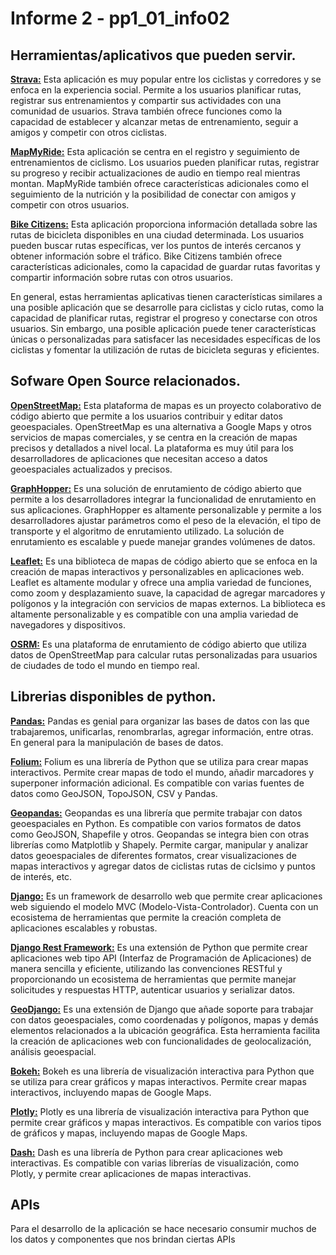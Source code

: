 # Informe 2 - pp1_01_info02


## Herramientas/aplicativos que pueden servir.

**[Strava:](https://www.strava.com/?hl=es-ES)** Esta aplicación es muy popular entre los ciclistas y corredores y se enfoca en la experiencia social. Permite a los usuarios planificar rutas, registrar sus entrenamientos y compartir sus actividades con una comunidad de usuarios. Strava también ofrece funciones como la capacidad de establecer y alcanzar metas de entrenamiento, seguir a amigos y competir con otros ciclistas.

**[MapMyRide:](https://www.mapmyride.com/)** Esta aplicación se centra en el registro y seguimiento de entrenamientos de ciclismo. Los usuarios pueden planificar rutas, registrar su progreso y recibir actualizaciones de audio en tiempo real mientras montan. MapMyRide también ofrece características adicionales como el seguimiento de la nutrición y la posibilidad de conectar con amigos y competir con otros usuarios.

**[Bike Citizens:](https://www.bikecitizens.net/)** Esta aplicación proporciona información detallada sobre las rutas de bicicleta disponibles en una ciudad determinada. Los usuarios pueden buscar rutas específicas, ver los puntos de interés cercanos y obtener información sobre el tráfico. Bike Citizens también ofrece características adicionales, como la capacidad de guardar rutas favoritas y compartir información sobre rutas con otros usuarios.

En general, estas herramientas aplicativas tienen características similares a una posible aplicación que se desarrolle para ciclistas y ciclo rutas, como la capacidad de planificar rutas, registrar el progreso y conectarse con otros usuarios. Sin embargo, una posible aplicación puede tener características únicas o personalizadas para satisfacer las necesidades específicas de los ciclistas y fomentar la utilización de rutas de bicicleta seguras y eficientes.


## Sofware Open Source relacionados.

**[OpenStreetMap:](https://www.openstreetmap.org/#map=6/4.632/-74.299)** Esta plataforma de mapas es un proyecto colaborativo de código abierto que permite a los usuarios contribuir y editar datos geoespaciales. OpenStreetMap es una alternativa a Google Maps y otros servicios de mapas comerciales, y se centra en la creación de mapas precisos y detallados a nivel local. La plataforma es muy útil para los desarrolladores de aplicaciones que necesitan acceso a datos geoespaciales actualizados y precisos.

**[GraphHopper:](https://www.graphhopper.com/)** Es una solución de enrutamiento de código abierto que permite a los desarrolladores integrar la funcionalidad de enrutamiento en sus aplicaciones. GraphHopper es altamente personalizable y permite a los desarrolladores ajustar parámetros como el peso de la elevación, el tipo de transporte y el algoritmo de enrutamiento utilizado. La solución de enrutamiento es escalable y puede manejar grandes volúmenes de datos.

**[Leaflet:](https://leafletjs.com/)** Es una biblioteca de mapas de código abierto que se enfoca en la creación de mapas interactivos y personalizables en aplicaciones web. Leaflet es altamente modular y ofrece una amplia variedad de funciones, como zoom y desplazamiento suave, la capacidad de agregar marcadores y polígonos y la integración con servicios de mapas externos. La biblioteca es altamente personalizable y es compatible con una amplia variedad de navegadores y dispositivos.

**[OSRM:](https://project-osrm.org/)** Es una plataforma de enrutamiento de código abierto que utiliza datos de OpenStreetMap para calcular rutas personalizadas para usuarios de ciudades de todo el mundo en tiempo real.


## Librerias disponibles de python.

**[Pandas:](https://pandas.pydata.org/docs/)** Pandas es genial para organizar las bases de datos con las que trabajaremos, unificarlas, renombrarlas, agregar información, entre otras. En general para la manipulación de bases de datos.

**[Folium:](https://python-visualization.github.io/folium/)** Folium es una librería de Python que se utiliza para crear mapas interactivos. Permite crear mapas de todo el mundo, añadir marcadores y superponer información adicional. Es compatible con varias fuentes de datos como GeoJSON, TopoJSON, CSV y Pandas.

**[Geopandas:](https://geopandas.org/en/stable/docs.html)** Geopandas es una librería que permite trabajar con datos geoespaciales en Python. Es compatible con varios formatos de datos como GeoJSON, Shapefile y otros. Geopandas se integra bien con otras librerías como Matplotlib y Shapely. Permite cargar, manipular y analizar datos geoespaciales de diferentes formatos, crear visualizaciones de mapas interactivos y agregar datos de ciclistas rutas de ciclsimo y puntos de interés, etc.

**[Django:](https://www.djangoproject.com/)** Es un framework de desarrollo web que permite crear aplicaciones web siguiendo el modelo MVC (Modelo-Vista-Controlador). Cuenta con un ecosistema de herramientas que permite la creación completa de aplicaciones escalables y robustas.

**[Django Rest Framework:](https://www.django-rest-framework.org/)** Es una extensión de Python que permite crear aplicaciones web tipo API (Interfaz de Programación de Aplicaciones) de manera sencilla y eficiente, utilizando las convenciones RESTful y proporcionando un ecosistema de herramientas que permite manejar solicitudes y respuestas HTTP, autenticar usuarios y serializar datos.

**[GeoDjango:](https://docs.djangoproject.com/en/4.1/ref/contrib/gis/)** Es una extensión de Django que añade soporte para trabajar con datos geoespaciales, como coordenadas y polígonos, mapas y demás elementos relacionados a la ubicación geográfica. Esta herramienta facilita la creación de aplicaciones web con funcionalidades de geolocalización, análisis geoespacial.

**[Bokeh:](https://bokeh.org/)** Bokeh es una librería de visualización interactiva para Python que se utiliza para crear gráficos y mapas interactivos. Permite crear mapas interactivos, incluyendo mapas de Google Maps.

**[Plotly:](https://plotly.com/)** Plotly es una librería de visualización interactiva para Python que permite crear gráficos y mapas interactivos. Es compatible con varios tipos de gráficos y mapas, incluyendo mapas de Google Maps.

**[Dash:](https://dash.plotly.com/)** Dash es una librería de Python para crear aplicaciones web interactivas. Es compatible con varias librerías de visualización, como Plotly, y permite crear aplicaciones de mapas interactivas.


## APIs
Para el desarrollo de la aplicación se hace necesario consumir muchos de los datos y componentes que nos brindan ciertas APIs



